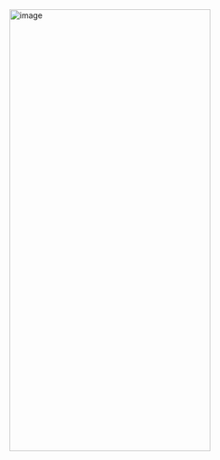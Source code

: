 <img width="355" height="779" alt="image" src="https://github.com/user-attachments/assets/640ca772-4fa9-4eae-ad5c-2c63bb8b0cb3" />
